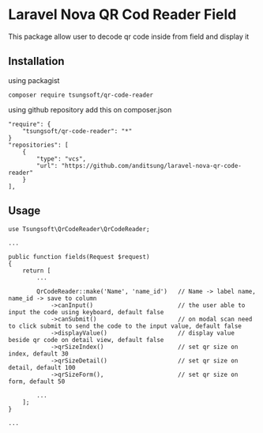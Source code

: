# Laravel Nova QR Cod Reader Field

This package allow user to decode qr code inside from field and display it

## Installation
using packagist
```
composer require tsungsoft/qr-code-reader
```
using github repository add this on composer.json
```
"require": {
    "tsungsoft/qr-code-reader": "*"
}
"repositories": [
    {
        "type": "vcs",
        "url": "https://github.com/anditsung/laravel-nova-qr-code-reader"
    }
],
```

## Usage

```
use Tsungsoft\QrCodeReader\QrCodeReader;

...

public function fields(Request $request)
{
    return [
        ...

        QrCodeReader::make('Name', 'name_id')   // Name -> label name, name_id -> save to column
            ->canInput()                        // the user able to input the code using keyboard, default false
            ->canSubmit()                       // on modal scan need to click submit to send the code to the input value, default false
            ->displayValue()                    // display value beside qr code on detail view, default false
            ->qrSizeIndex()                     // set qr size on index, default 30
            ->qrSizeDetail()                    // set qr size on detail, default 100
            ->qrSizeForm(),                     // set qr size on form, default 50
            
        ...
    ];
}

...
```
